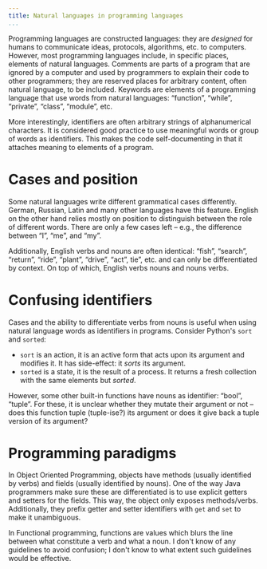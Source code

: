 ```yaml
---
title: Natural languages in programming languages
...
```


Programming languages are constructed languages: they are *designed* for humans to communicate ideas, protocols, algorithms, etc. to computers.
However, most programming languages include, in specific places, elements of natural languages.
Comments are parts of a program that are ignored by a computer and used by programmers to explain their code to other programmers; they are reserved places for arbitrary content, often natural language, to be included.
Keywords are elements of a programming language that use words from natural languages: “function”, “while”, “private”, “class”, “module”, etc.

More interestingly, identifiers are often arbitrary strings of alphanumerical characters.
It is considered good practice to use meaningful words or group of words as identifiers.
This makes the code self-documenting in that it attaches meaning to elements of a program.


# Cases and position

Some natural languages write different grammatical cases differently.
German, Russian, Latin and many other languages have this feature.
English on the other hand relies mostly on position to distinguish between the role of different words.
There are only a few cases left – e.g., the difference between “I”, “me”, and “my”.

Additionally, English verbs and nouns are often identical: “fish”, “search”, “return”, “ride”, “plant”, “drive”, “act”, tie”, etc. and can only be differentiated by context.
On top of which, English verbs nouns and nouns verbs.


# Confusing identifiers

Cases and the ability to differentiate verbs from nouns is useful when using natural language words as identifiers in programs.
Consider Python's `sort` and `sorted`:

- `sort` is an action, it is an active form that acts upon its argument and modifies it. It has side-effect: it *sorts* its argument.
- `sorted` is a state, it is the result of a process. It returns a fresh collection with the same elements but *sorted*.

However, some other built-in functions have nouns as identifier: “bool”, “tuple”.
For these, it is unclear whether they mutate their argument or not – does this function tuple (tuple-ise?) its argument or does it give back a tuple version of its argument?


# Programming paradigms

In Object Oriented Programming, objects have methods (usually identified by verbs) and fields (usually identified by nouns).
One of the way Java programmers make sure these are differentiated is to use explicit getters and setters for the fields.
This way, the object only exposes methods/verbs.
Additionally, they prefix getter and setter identifiers with `get` and `set` to make it unambiguous.

In Functional programming, functions are values which blurs the line between what constitute a verb and what a noun.
I don't know of any guidelines to avoid confusion; I don't know to what extent such guidelines would be effective.


